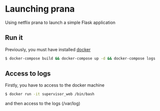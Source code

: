 # Launching prana
Using netflix prana to launch a simple Flask application

## Run it
Previously, you must have installed [docker](https://docs.docker.com/installation/mac/)

```sh
$ docker-compose build && docker-compose up -d && docker-compose logs
```

## Access to logs
Firstly, you have to access to the docker machine

```sh
$ docker run -it supervisor_web /bin/bash
```
and then access to the logs (/var/log)